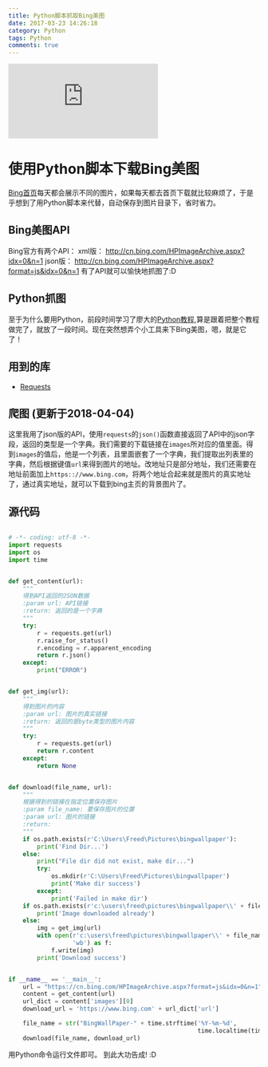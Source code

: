 ```yaml
---
title: Python脚本抓取Bing美图
date: 2017-03-23 14:26:18
category: Python
tags: Python
comments: true
---
```

![post_background](http://api.dujin.org/bing/1920.php)

# 使用Python脚本下载Bing美图

[Bing首页](https://cn.bing.com)每天都会展示不同的图片，如果每天都去首页下载就比较麻烦了，于是乎想到了用Python脚本来代替，自动保存到图片目录下，省时省力。
<!--more-->

## Bing美图API

Bing官方有两个API：
xml版： http://cn.bing.com/HPImageArchive.aspx?idx=0&n=1
json版： http://cn.bing.com/HPImageArchive.aspx?format=js&idx=0&n=1
有了API就可以愉快地抓图了:D

## Python抓图

至于为什么要用Python，前段时间学习了廖大的[Python教程](http://www.liaoxuefeng.com/wiki/0014316089557264a6b348958f449949df42a6d3a2e542c000),算是跟着把整个教程做完了，就放了一段时间。现在突然想弄个小工具来下Bing美图，嗯，就是它了！

## 用到的库

 - [Requests](http://cn.python-requests.org/zh_CN/latest/index.html)

## 爬图 (更新于2018-04-04)

这里我用了json版的API，使用`requests`的`json()`函数直接返回了API中的json字段，返回的类型是一个字典。我们需要的下载链接在`images`所对应的值里面。得到`images`的值后，他是一个列表，且里面嵌套了一个字典，我们提取出列表里的字典，然后根据键值`url`来得到图片的地址。改地址只是部分地址，我们还需要在地址前面加上`https:://www.bing.com`，将两个地址合起来就是图片的真实地址了，通过真实地址，就可以下载到bing主页的背景图片了。

## 源代码

```python

# -*- coding: utf-8 -*-
import requests
import os
import time


def get_content(url):
    """
    得到API返回的JSON数据
    :param url: API链接
    :return: 返回的是一个字典
    """
    try:
        r = requests.get(url)
        r.raise_for_status()
        r.encoding = r.apparent_encoding
        return r.json()
    except:
        print("ERROR")


def get_img(url):
    """
    得到图片的内容
    :param url: 图片的真实链接
    :return: 返回的是byte类型的图片内容
    """
    try:
        r = requests.get(url)
        return r.content
    except:
        return None


def download(file_name, url):
    """
    根据得到的链接在指定位置保存图片
    :param file_name: 要保存图片的位置
    :param url: 图片的链接
    :return: 
    """
    if os.path.exists(r'C:\Users\Freed\Pictures\bingwallpaper'):
        print('Find Dir...')
    else:
        print("File dir did not exist, make dir...")
        try:
            os.mkdir(r'C:\Users\Freed\Pictures\bingwallpaper')
            print('Make dir success')
        except:
            print('Failed in make dir')
    if os.path.exists(r'c:\users\freed\pictures\bingwallpaper\\' + file_name):
        print('Image downloaded already')
    else:
        img = get_img(url)
        with open(r'c:\users\freed\pictures\bingwallpaper\\' + file_name,
                  'wb') as f:
            f.write(img)
        print('Download success')


if __name__ == '__main__':
    url = "https://cn.bing.com/HPImageArchive.aspx?format=js&idx=0&n=1"
    content = get_content(url)
    url_dict = content['images'][0]
    download_url = 'https://www.bing.com' + url_dict['url']

    file_name = str("BingWallPaper-" + time.strftime('%Y-%m-%d',
                                                     time.localtime(time.time())) + '.jpg')
    download(file_name, download_url)
```

用Python命令运行文件即可。
到此大功告成!  :D
